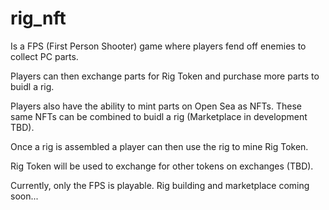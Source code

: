 # rig_nft

Is a FPS (First Person Shooter) game where players fend off enemies to collect PC parts.

Players can then exchange parts for Rig Token and purchase more parts to buidl a rig.

Players also have the ability to mint parts on Open Sea as NFTs. These same NFTs can be combined to buidl a rig (Marketplace in development TBD). 

Once a rig is assembled a player can then use the rig to mine Rig Token.

Rig Token will be used to exchange for other tokens on exchanges (TBD).

Currently, only the FPS is playable. Rig building and marketplace coming soon...
